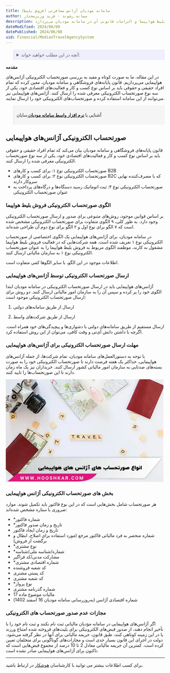 ```yaml
---
title: سامانه مودیان آژانس مسافرتی (فروش بلیط)
author: سمانه رشوند - فربد وزیرمختار
description: این مقاله به بررسی نحوه صدور صورتحساب الکترونیکی برای آژانس‌های فروش بلیط هواپیما و الزامات قانونی آن در سامانه مودیان می‌پردازد.
dateModified: 2024/06/09
datePublished: 2024/06/08
uid: Financial/ModianTravelAgencySystem
---
```


<blockquote style="background-color:#eeeefc; padding:0.5rem">
<details>
  <summary>آنچه در این مطلب خواهید خواند:</summary>
  <ul>
    <li>صورتحساب الکترونیکی آژانس‌های هواپیمایی</li>
    <li>الگوی صورتحساب الکترونیکی فروش بلیط هواپیما</li>
    <li>ارسال صورتحساب الکترونیکی توسط آژانس‌های هواپیمایی</li>
    <li>مهلت ارسال صورتحساب الکترونیکی برای آژانس‌های هواپیمایی</li>
    <li>بخش های صورتحساب الکترونیکی آژانس هواپیمایی</li>
    <li>مجازات عدم صدور صورتحساب های الکترونیکی</li>
  </ul>
</details>
</blockquote>

**مقدمه**

 در این مقاله، ما به صورت کوتاه و مفید به بررسی صورتحساب الکترونیکی آژانس‌های هواپیمایی می‌پردازیم. قانون پایانه‌های فروشگاهی و سامانه مودیان، معین کرده که تمام افراد حقیقی و حقوقی باید بر اساس نوع کسب و کار و فعالیت‌های اقتصادی خود، یکی از سه نوع صورتحساب الکترونیکی معرفی شده را ارسال کنند. آژانس‌های هواپیمایی نیز می‌توانند از این سامانه استفاده کرده و صورتحساب‌های الکترونیکی خود را ارسال نمایند. 

<blockquote style="background-color:#f5f5f5; padding:0.5rem">
<p><strong>آشنایی با <a href="https://www.hooshkar.com/Software/Sayan/Module/TpTaxGov" target="_blank">نرم افزار واسط سامانه مودیان
</a> سایان</strong></p></blockquote>

## صورتحساب الکترونیکی آژانس‌های هواپیمایی
قانون پایانه‌های فروشگاهی و سامانه مودیان بیان می‌کند که تمام افراد حقیقی و حقوقی باید بر اساس نوع کسب و کار و فعالیت‌های اقتصادی خود، یکی از سه نوع صورتحساب الکترونیکی معرفی شده را ارسال کنند.

-	صورتحساب الکترونیکی نوع ۱: برای کسب و کارهای B2B
-	صورتحساب الکترونیکی نوع ۲: برای کسب و کارهای B2C که با مصرف‌کننده نهایی سروکار دارند
-	صورتحساب الکترونیکی نوع ۳: ثبت اتوماتیک رسید دستگاه‌ها و درگاه‌های پرداخت به عنوان صورتحساب الکترونیکی

### الگوی صورتحساب الکترونیکی فروش بلیط هواپیما

بر اساس قوانین موجود، روش‌های متنوعی برای صدور و ارسال صورتحساب الکترونیکی وجود دارد. به طور کلی، ۹ الگوی متفاوت برای صورتحساب الکترونیکی مشخص شده است که ۷ الگو برای نوع اول و ۲ الگو برای نوع دوم آن طراحی شده‌اند.

در سامانه مودیان، برای آژانس‌های هواپیمایی یک الگوی اختصاصی از صورتحساب الکترونیکی نوع ۱ تعریف شده است. همه شرکت‌هایی که در فعالیت فروش بلیط هواپیما مشغول به کارند، موظفند الگوی مربوط به فروش بلیط هواپیما را به عنوان صورتحساب الکترونیکی نوع ۱ به سازمان مالیاتی ارسال کنند.

اطلاعات موجود در این الگو، با سایر الگوها کمی متفاوت است.

### ارسال صورتحساب الکترونیکی توسط آژانس‌های هواپیمایی

آژانس‌های هواپیمایی باید در ارسال صورتحساب الکترونیکی در سامانه مودیان ابتدا الگوی خود را پر کرده و سپس آن را به سازمان امور مالیاتی ارسال کنند.
دو روش برای ارسال صورتحساب الکترونیکی موجود است:

1. ارسال از طریق سامانه‌های دولتی

2. ارسال از طریق شرکت‌های واسط

ارسال مستقیم از طریق سامانه‌های دولتی با دشواری‌ها و پیچیدگی‌های خود همراه است. اگرچه با داشتن دانش آی‌تی و وقت کافی، می‌توان از این روش استفاده کرد.

### مهلت ارسال صورتحساب الکترونیکی برای آژانس‌های هواپیمایی


با توجه به دستورالعمل‌های سامانه مودیان، تمام شرکت‌ها، از جمله آژانس‌های هواپیمایی، حداکثر یک هفته فرصت دارند تا صورتحساب الکترونیکی خود را به صورت بسته‌های صدتایی به سازمان امور مالیاتی کشور ارسال کنند. خریداران نیز یک ماه زمان دارند تا این صورتحساب‌ها را تایید کنند.

![انواع صورتحساب های آژانس های هواپیمایی](./Images/TravelAgency.webp)

### بخش های صورتحساب الکترونیکی آژانس هواپیمایی

هر صورتحساب شامل بخش‌هایی است که در این نوع فاکتور باید تکمیل شوند. موارد ضروری با  ستاره مشخص شده‌اند:

- *شماره فاکتور
- *تاریخ و زمان صدور فاکتور
- تاریخ و زمان ایجاد فاکتور
- شماره منحصر به فرد مالیاتی فاکتور مرجع (مورد استفاده برای اصلاح، ابطال و برگشت از فروش)
- *نوع مشتری
- *شماره/شناسه ملی/شناسه
- مشارکت مدنی/کد فراگیر
- *شماره اقتصادی مشتری
- کد شعبه فروشنده
- کد پستی مشتری
- کد شعبه مشتری
- *نوع پرواز
- شماره گذرنامه مشتری
- مالیات موضوع ماده 17
- شماره اقتصادی آژانس (به‌روزرسانی سامانه مودیان 16 اسفند 1402)

### مجازات عدم صدور صورتحساب های الکترونیکی

اگر آژانس‌های هواپیمایی در سامانه مؤدیان مالیاتی ثبت نام نکنند و ثبت نام خود را با تأخیر انجام دهند، از صدور قبض‌های الکترونیکی برای بلیت‌های فروخته شده امتناع ورزند یا در این زمینه کوتاهی کنند، طبق قانون، جریمه مالیاتی برای آنها در نظر گرفته می‌شود. 
دولت در اجرای این قانون بسیار جدی است و مجازات‌های گوناگونی برای متخلفان تعیین کرده است. کمترین آن جریمه مالیاتی معادل 2 تا 10 درصد از مجموع قبض‌هایی است که تاکنون برای آژانس‌های هواپیمایی صادر نشده است.

---
برای کسب اطلاعات بیشتر می توانید با کارشناسان <a href="https://www.hooshkar.com" target="_blank">هوشکار</a> در ارتباط باشید.